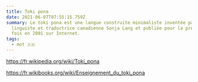 ```yaml
---
title: Toki pona
date: 2021-06-07T07:55:15.759Z
summary: Le toki pona est une langue construite minimaliste inventée par la
  linguiste et traductrice canadienne Sonja Lang et publiée pour la première
  fois en 2001 sur Internet.
tags:
  - mot 🇫🇷
---
```

https://fr.wikipedia.org/wiki/Toki_pona

https://fr.wikibooks.org/wiki/Enseignement_du_toki_pona